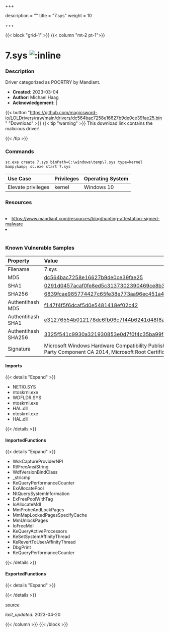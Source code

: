 +++

description = ""
title = "7.sys"
weight = 10

+++


{{< block "grid-1" >}}
{{< column "mt-2 pt-1">}}


# 7.sys ![:inline](/images/twitter_verified.png) 


### Description

Driver categorized as POORTRY by Mandiant.

- **Created**: 2023-03-04
- **Author**: Michael Haag
- **Acknowledgement**:  | [](https://twitter.com/)

{{< button "https://github.com/magicsword-io/LOLDrivers/raw/main/drivers/dc564bac7258e16627b9de0ce39fae25.bin" "Download" >}}
{{< tip "warning" >}}
This download link contains the malicious driver!

{{< /tip >}}

### Commands

```
sc.exe create 7.sys binPath=C:\windows\temp\7.sys type=kernel &amp;&amp; sc.exe start 7.sys
```

| Use Case | Privileges | Operating System | 
|:---- | ---- | ---- |
| Elevate privileges | kernel | Windows 10 |

### Resources
<br>
<li><a href="https://www.mandiant.com/resources/blog/hunting-attestation-signed-malware">https://www.mandiant.com/resources/blog/hunting-attestation-signed-malware</a></li>
<li><a href=""></a></li>
<br>

### Known Vulnerable Samples

| Property           | Value |
|:-------------------|:------|
| Filename           | 7.sys |
| MD5                | [dc564bac7258e16627b9de0ce39fae25](https://www.virustotal.com/gui/file/dc564bac7258e16627b9de0ce39fae25) |
| SHA1               | [0291d0457acaf0fe8ed5c3137302390469ce8b35](https://www.virustotal.com/gui/file/0291d0457acaf0fe8ed5c3137302390469ce8b35) |
| SHA256             | [6839fcae985774427c65fe38e773aa96ec451a412caa5354ad9e2b9b54ffe6c1](https://www.virustotal.com/gui/file/6839fcae985774427c65fe38e773aa96ec451a412caa5354ad9e2b9b54ffe6c1) |
| Authentihash MD5   | [f147f4f5f6dcaf5d0e5481418ef02c42](https://www.virustotal.com/gui/search/authentihash%253Af147f4f5f6dcaf5d0e5481418ef02c42) |
| Authentihash SHA1  | [e31276554b012178dc6fb06c7f44b6241d48f8a7](https://www.virustotal.com/gui/search/authentihash%253Ae31276554b012178dc6fb06c7f44b6241d48f8a7) |
| Authentihash SHA256| [3325f541c9930a321930853e0d7f0f4c35ba99f99a97bfe275c60248957720fb](https://www.virustotal.com/gui/search/authentihash%253A3325f541c9930a321930853e0d7f0f4c35ba99f99a97bfe275c60248957720fb) |
| Signature         | Microsoft Windows Hardware Compatibility Publisher, Microsoft Windows Third Party Component CA 2014, Microsoft Root Certificate Authority 2010   |


#### Imports
{{< details "Expand" >}}
* NETIO.SYS
* ntoskrnl.exe
* WDFLDR.SYS
* ntoskrnl.exe
* HAL.dll
* ntoskrnl.exe
* HAL.dll

{{< /details >}}
#### ImportedFunctions
{{< details "Expand" >}}
* WskCaptureProviderNPI
* RtlFreeAnsiString
* WdfVersionBindClass
* _stricmp
* KeQueryPerformanceCounter
* ExAllocatePool
* NtQuerySystemInformation
* ExFreePoolWithTag
* IoAllocateMdl
* MmProbeAndLockPages
* MmMapLockedPagesSpecifyCache
* MmUnlockPages
* IoFreeMdl
* KeQueryActiveProcessors
* KeSetSystemAffinityThread
* KeRevertToUserAffinityThread
* DbgPrint
* KeQueryPerformanceCounter

{{< /details >}}
#### ExportedFunctions
{{< details "Expand" >}}

{{< /details >}}


[*source*](https://github.com/magicsword-io/LOLDrivers/tree/main/yaml/7.yaml)

*last_updated:* 2023-04-20








{{< /column >}}
{{< /block >}}
